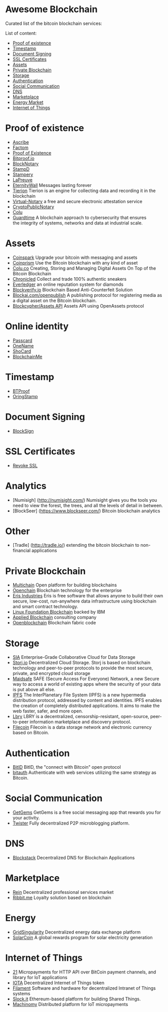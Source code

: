 Awesome Blockchain
==================
Curated list of the bitcoin blockchain services:

List of content:
- [Proof of existence](#proof-of-existence)
- [Timestamp](#timestamp)
- [Document Signing](#document-signing)
- [SSL Certificates](#ssl-certificates)
- [Assets](#assets)
- [Private Blockchain](#private-blockchain)
- [Storage](#storage)
- [Authentication](#authentication)
- [Social Communication](#social-communication)
- [DNS](#dns)
- [Marketplace](#marketplace)
- [Energy Market](#energy)
- [Internet of Things](#iot)

# Proof of existence
* [Ascribe](http://ascribe.io)
* [Factom](http://www.factom.org)
* [Proof of Existence](http://proofofexistence.com)
* [Bitproof.io](https://bitproof.io)
* [BlockNotary](http://www.blocknotary.com)
* [StampD](http://stampd.io)
* [Stampery](https://stampery.co)
* [LaPreuve](http://www.lapreuve.net/explication.html)
* [EternityWall](http://eternitywall.it) Messages lasting forever
* [Tierion](https://tierion.com) Tierion is an engine for collecting data 
and recording it in the blockchain
* [Virtual-Notary](http://virtual-notary.org/) a free and secure electronic attestation service
* [CryptoPublicNotary](http://www.cryptopublicnotary.com/)
* [Colu](https://www.colu.co/)
* [Guardtime](https://guardtime.com/) A blockchain approach to cybersecurity that ensures 
   the integrity of systems, networks and data at industrial scale.

# Assets
* [Coinspark](http://coinspark.org/) Upgrade your bitcoin with messaging and assets
* [Coinprism](https://www.coinprism.com) Use the Bitcoin blockchain with any kind of asset
* [Colu.co](http://colu.co) Creating, Storing and Managing Digital Assets On Top of the Bitcoin Blockchain
* [Chronicled](http://www.chronicled.com/index.html) Collect and trade 100% authentic sneakers
* [Everledger](http://www.everledger.io/) an online reputation system for diamonds
* [Blockverify.io](http://blockverify.io) Blockchain Based Anti-Counterfeit Solution
* [Blockai.com/openpublish](https://github.com/blockai/openpublish) A publishing protocol for registering media as a digital asset on the Bitcoin blockchain.
* [Blockcypher/Assets API](http://dev.blockcypher.com/#asset-api) Assets API using OpenAssets protocol
 
# Online identity
* [Passcard](https://passcard.info)
* [OneName](https://onename.com)
* [ShoCard](http://www.shocard.com/)
* [BlockchainMe](http://blockchainme.com/)

# Timestamp
* [BTProof](https://www.btproof.com/)
* [OringStamp](http://www.originstamp.org/)

# Document Signing
* [BlockSign](https://blocksign.com)

# SSL Certificates
* [Revoke SSL](https://github.com/ChristopherA/revocable-self-signed-tls-certificates-hack)

# Analytics
* [Numisigh] (http://numisight.com/) Numisight gives you the tools you need to view 
the forest, the trees, and all the levels of detail in between.
* [BlockSeer] (https://www.blockseer.com/) Bitcoin blockchain analytics

# Other
* [Tradle] (http://tradle.io/) extending the bitcoin blockchain to non-financial applications

# Private Blockchain
* [Multichain](http://www.multichain.com/) Open platform for building blockchains
* [Openchain](http://openchain.org) Blockchain technology for the enterprise
* [Eris Industries](https://erisindustries.com/) Eris is free software that allows anyone to build their own secure, low-cost, run-anywhere data infrastructure using blockchain and smart contract technology.
* [Linux Foundation Blockchain](https://blockchain.linuxfoundation.org/) backed by IBM
* [Applied Blockchain](http://appliedblockchain.com/) consulting company
* [Openblockchain](https://github.com/openblockchain) Blockchain fabric code

# Storage
* [SIA](http://sia.tech/) Enterprise-Grade Collaborative Cloud for Data Storage
* [Storj.io](http://storj.io/) Decentralized Cloud Storage. Storj is based on blockchain technology and peer-to-peer protocols to provide the most secure, private, and encrypted cloud storage
* [Maidsafe](http://maidsafe.net/) SAFE (Secure Access For Everyone) Network, a new Secure way to access a world of existing apps where the security of your data is put above all else.
* [IPFS](https://ipfs.io/) The InterPlanetary File System (IPFS) is a new hypermedia distribution protocol, addressed by content and identities. IPFS enables the creation of completely distributed applications. It aims to make the web faster, safer, and more open.
* [Lbry](http://lbry.io/) LBRY is a decentralized, censorship-resistant, open-source, peer-to-peer information marketplace and discovery protocol.
* [Filecoin](http://filecoin.io/) Filecoin is a data storage network and electronic currency based on Bitcoin.

# Authentication
* [BitID](https://github.com/bitid) BitID, the "connect with Bitcoin" open protocol
* [bitauth](https://github.com/bitpay/bitauth) Authenticate with web services utilizing the same strategy as Bitcoin.

# Social Communication
* [GetGems](http://getgems.org/) GetGems is a free social messaging app that rewards you for your activity.
* [Twister](http://twister.net.co/) Fully decentralized P2P microblogging platform.

# DNS
* [Blockstack](https://blockstack.org/) Decentralized DNS for Blockchain Applications

# Marketplace
* [Rein](http://reinproject.org/) Decentralized professional services market
* [Ribbit.me](http://ribbit.me/) Loyalty solution based on blockchain

# Energy
* [GridSingularity](http://gridsingularity.com/) Decentralized energy data exchange platform
* [SolarCoin](http://solarcoin.org) A global rewards program for solar electricity generation

# <a name="iot"></a> Internet of Things
* [21](https://21.co) Micropayments for HTTP API over BitCoin payment channels, and library for IoT applications
* [IOTA](http://www.iotatoken.com) Decentralized Internet of Things token
* [Filament](http://filament.com) Software and hardware for decentralized Intranet of Things systems
* [Slock.it](https://slock.it) Ethereum-based platform for building Shared Things.
* [Machinomy](http://machinomy.com) Distributed platform for IoT micropayments
